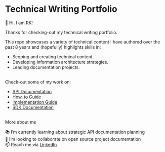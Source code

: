 # Technical Writing Portfolio

👋 Hi, I am RK!

Thanks for checking-out my technical writing portfolio.

This repo showcases a variety of technical content I have authored over the past 8 years and (hopefully) highlights skills in:

- Scoping and creating technical content.
- Developing information architecture strategies.
- Leading documentation projects.

</br>
Check-out some of my work on:

- [API Documentation](https://github.com/rkmanga/Technical-Writing-Portfolio/blob/main/01.%20API%20Documentation/README.md)
- [How-to Guide](https://github.com/rkmanga/Technical-Writing-Portfolio/blob/main/02.%20How-to%20Guide/README.md)
- [Implementation Guide](https://github.com/rkmanga/Technical-Writing-Portfolio/blob/main/03.%20Implementation%20Guide/README.md)
- [SDK Documentation](https://github.com/rkmanga/Technical-Writing-Portfolio/tree/main/04.%20SDK%20Documentation)

</br>
More about me

📚 I’m currently learning about strategic API documentation planning</br>
👥 I’m looking to collaborate on open source project documentation</br>
📫 Reach me via [LinkedIn](http://linkedin.com/in/rkman)
